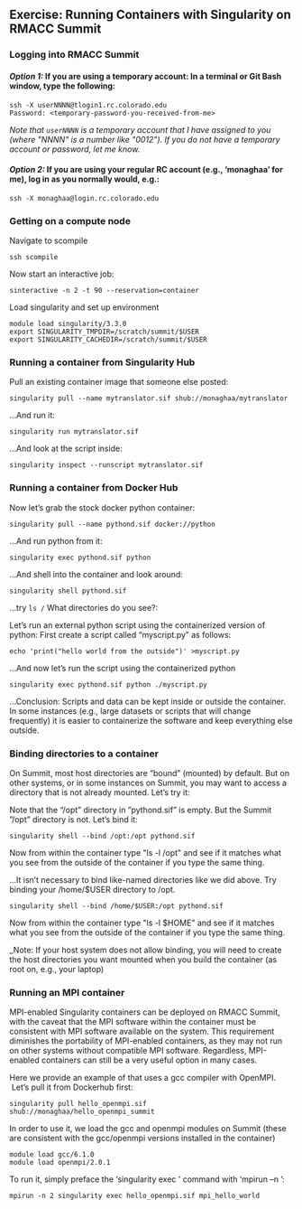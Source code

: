 ## Exercise: Running Containers with Singularity on RMACC Summit

### Logging into RMACC Summit

#### _Option 1:_ If you are using a temporary account: In a terminal or Git Bash window, type the following:
```
ssh -X userNNNN@tlogin1.rc.colorado.edu
Password: <temporary-password-you-received-from-me>
```
_Note that `userNNNN` is a temporary account that I have assigned to you (where "NNNN" is a number like "0012"). If you do not have a temporary account or password, let me know._

#### _Option 2:_ If you are using your regular RC account (e.g., ‘monaghaa’ for me), log in as you normally would, e.g.:
 ```
ssh -X monaghaa@login.rc.colorado.edu
```

### Getting on a compute node

Navigate to scompile
```
ssh scompile
```

Now start an interactive job:
```
sinteractive -n 2 -t 90 --reservation=container
```

Load singularity and set up environment
```
module load singularity/3.3.0
export SINGULARITY_TMPDIR=/scratch/summit/$USER
export SINGULARITY_CACHEDIR=/scratch/summit/$USER 
```

### Running a container from Singularity Hub

 Pull an existing container image that someone else posted:
```
singularity pull --name mytranslator.sif shub://monaghaa/mytranslator
```

…And run it:
```
singularity run mytranslator.sif
```

 …And look at the script inside:
```
singularity inspect --runscript mytranslator.sif
```

### Running a container from Docker Hub

 Now let’s grab the stock docker python container:
```
singularity pull --name pythond.sif docker://python
```

 …And run python from it:
```
singularity exec pythond.sif python
```

…And shell into the container and look around:
```
singularity shell pythond.sif
```

 …try `ls /` What directories do you see?:

Let’s run an external python script using the containerized version of python: 
First create a script called “myscript.py” as follows:
```
echo 'print("hello world from the outside")' >myscript.py
```

…And now let’s run the script using the containerized python
```
singularity exec pythond.sif python ./myscript.py
```

…Conclusion: Scripts and data can be kept inside or outside the container. In some instances (e.g., large datasets or scripts that will change frequently) it is easier to containerize the software and keep everything else outside.

### Binding directories to a container

On Summit, most host directories are “bound” (mounted) by default. But on other systems, or in some instances on Summit, you may want to access a directory that is not already mounted.
Let’s try it:

Note that the “/opt” directory in ”pythond.sif” is empty. But the Summit ”/opt” directory is not.  Let’s bind it:
```
singularity shell --bind /opt:/opt pythond.sif
```

Now from within the container type "ls -l /opt" and see if it matches what you see from the outside of the container if you type the same thing.

 …It isn’t necessary to bind like-named directories like we did above. Try binding your /home/$USER directory to /opt.
```
singularity shell --bind /home/$USER:/opt pythond.sif
```

Now from within the container type "ls -l $HOME" and see if it matches
what you see from the outside of the container if you type the same thing.

_Note: If your host system does not allow binding, you will need to create the host directories you want mounted when you build the container (as root on, e.g., your laptop)

### Running an MPI container

MPI-enabled Singularity containers can be deployed on RMACC Summit, with the caveat that the MPI software within the container must be consistent with MPI software available on the system. This requirement diminishes the portability of MPI-enabled containers, as they may not run on other systems without compatible MPI software. Regardless, MPI-enabled containers can still be a very useful option in many cases.   

Here we provide an example of that uses a gcc compiler with OpenMPI.  Let’s pull it from Dockerhub first:

```
singularity pull hello_openmpi.sif shub://monaghaa/hello_openmpi_summit
```

In order to use it, we load the gcc and openmpi modules on Summit (these are consistent with the gcc/openmpi versions installed in the container)
```	
module load gcc/6.1.0
module load openmpi/2.0.1
```

To run it, simply preface the ‘singularity exec <stuff>’ command with ‘mpirun –n <numprocs>’:

```
mpirun -n 2 singularity exec hello_openmpi.sif mpi_hello_world
